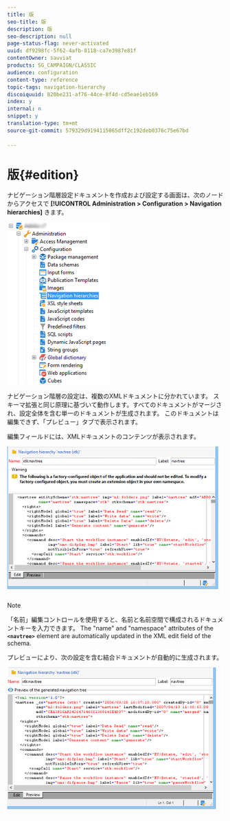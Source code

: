 ```yaml
---
title: 版
seo-title: 版
description: 版
seo-description: null
page-status-flag: never-activated
uuid: df9298fc-5f62-4afb-8118-ca7e3987e81f
contentOwner: sauviat
products: SG_CAMPAIGN/CLASSIC
audience: configuration
content-type: reference
topic-tags: navigation-hierarchy
discoiquuid: 820be231-af76-44ce-8f4d-cd5eae1eb169
index: y
internal: n
snippet: y
translation-type: tm+mt
source-git-commit: 579329d9194115065dff2c192deb0376c75e67bd

---
```



# 版{#edition}

ナビゲーション階層設定ドキュメントを作成および設定する画面は、次のノードからアクセスで **[!UICONTROL Administration > Configuration > Navigation hierarchies]** きます。

![](assets/d_ncs_integration_navigation_arbo.png)

ナビゲーション階層の設定は、複数のXMLドキュメントに分かれています。 スキーマ拡張と同じ原理に基づいて動作します。すべてのドキュメントがマージされ、設定全体を含む単一のドキュメントが生成されます。 このドキュメントは編集できず、「プレビュー」タブで表示されます。

編集フィールドには、XMLドキュメントのコンテンツが表示されます。

![](assets/d_ncs_integration_navigation_edit.png)

>[!NOTE]
>
>「名前」編集コントロールを使用すると、名前と名前空間で構成されるドキュメントキーを入力できます。 The &quot;name&quot; and &quot;namespace&quot; attributes of the **`<navtree>`** element are automatically updated in the XML edit field of the schema.

プレビューにより、次の設定を含む結合ドキュメントが自動的に生成されます。

![](assets/d_ncs_integration_navigation_preview.png)

